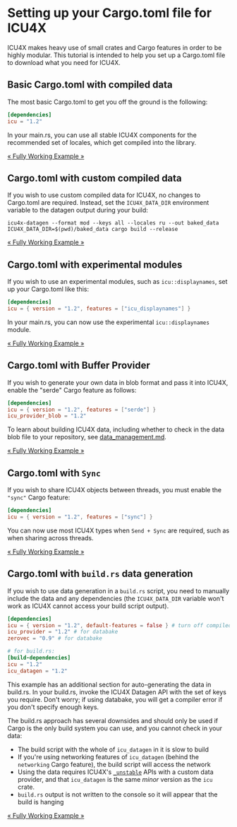 # Setting up your Cargo.toml file for ICU4X

ICU4X makes heavy use of small crates and Cargo features in order to be highly modular. This tutorial is intended to help you set up a Cargo.toml file to download what you need for ICU4X.

## Basic Cargo.toml with compiled data

The most basic Cargo.toml to get you off the ground is the following:

```toml
[dependencies]
icu = "1.2"
```

In your main.rs, you can use all stable ICU4X components for the recommended set of locales, which get compiled into the library.

[« Fully Working Example »](./crates/default)

## Cargo.toml with custom compiled data

If you wish to use custom compiled data for ICU4X, no changes to Cargo.toml are required. Instead, set the `ICU4X_DATA_DIR` environment variable to the
datagen output during your build:

```command
icu4x-datagen --format mod --keys all --locales ru --out baked_data
ICU4X_DATA_DIR=$(pwd)/baked_data cargo build --release
```

[« Fully Working Example »](./crates/custom_compiled)

## Cargo.toml with experimental modules

If you wish to use an experimental modules, such as `icu::displaynames`, set up your Cargo.toml like this:

```toml
[dependencies]
icu = { version = "1.2", features = ["icu_displaynames"] }
```

In your main.rs, you can now use the experimental `icu::displaynames` module.

[« Fully Working Example »](./crates/experimental)

## Cargo.toml with Buffer Provider

If you wish to generate your own data in blob format and pass it into ICU4X, enable the "serde" Cargo feature as follows:

```toml
[dependencies]
icu = { version = "1.2", features = ["serde"] }
icu_provider_blob = "1.2"
```

To learn about building ICU4X data, including whether to check in the data blob file to your repository, see [data_management.md](./data_management.md).

[« Fully Working Example »](./crates/buffer)

## Cargo.toml with `Sync`

If you wish to share ICU4X objects between threads, you must enable the `"sync"` Cargo feature:

```toml
[dependencies]
icu = { version = "1.2", features = ["sync"] }
```

You can now use most ICU4X types when `Send + Sync` are required, such as when sharing across threads.

[« Fully Working Example »](./crates/sync)

## Cargo.toml with `build.rs` data generation

If you wish to use data generation in a `build.rs` script, you need to manually include the data and any dependencies (the `ICU4X_DATA_DIR` variable won't work as ICU4X cannot access your build script output).

```toml
[dependencies]
icu = { version = "1.2", default-features = false } # turn off compiled_data
icu_provider = "1.2" # for databake
zerovec = "0.9" # for databake

# for build.rs:
[build-dependencies]
icu = "1.2"
icu_datagen = "1.2"
```

This example has an additional section for auto-generating the data in build.rs. In your build.rs, invoke the ICU4X Datagen API with the set of keys you require. Don't worry; if using databake, you will get a compiler error if you don't specify enough keys.

The build.rs approach has several downsides and should only be used if Cargo is the only build system you can use, and you cannot check in your data:
* The build script with the whole of `icu_datagen` in it is slow to build
* If you're using networking features of `icu_datagen` (behind the `networking` Cargo feature), the build script will access the network
* Using the data requires ICU4X's [`_unstable`](https://docs.rs/icu_provider/latest/icu_provider/constructors/index.html) APIs with a custom data provider, and that `icu_datagen` is the same *minor* version as the `icu` crate.
* `build.rs` output is not written to the console so it will appear that the build is hanging

[« Fully Working Example »](./crates/baked)